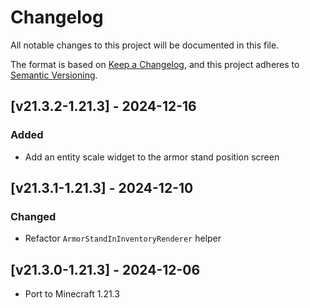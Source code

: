 # Changelog
All notable changes to this project will be documented in this file.

The format is based on [Keep a Changelog](https://keepachangelog.com/en/1.0.0/),
and this project adheres to [Semantic Versioning](https://semver.org/spec/v2.0.0.html).

## [v21.3.2-1.21.3] - 2024-12-16
### Added
- Add an entity scale widget to the armor stand position screen

## [v21.3.1-1.21.3] - 2024-12-10
### Changed
- Refactor `ArmorStandInInventoryRenderer` helper

## [v21.3.0-1.21.3] - 2024-12-06
- Port to Minecraft 1.21.3
